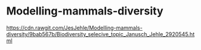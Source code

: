 # Modelling-mammals-diversity
https://cdn.rawgit.com/JesJehle/Modelling-mammals-diversity/9bab567b/Biodiversity_selecive_topic_Janusch_Jehle_2920545.html
